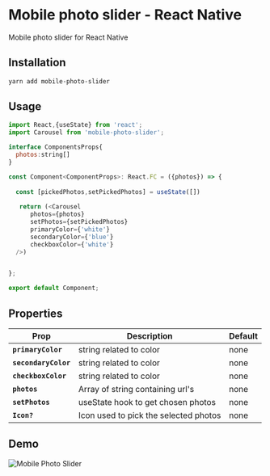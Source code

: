 # Mobile photo slider - React Native
Mobile photo slider for React Native

## Installation

```bash
yarn add mobile-photo-slider
```

## Usage

```js
import React,{useState} from 'react';
import Carousel from 'mobile-photo-slider';

interface ComponentsProps{
  photos:string[]
}

const Component<ComponentProps>: React.FC = ({photos}) => {
   
  const [pickedPhotos,setPickedPhotos] = useState([])
  
   return (<Carousel
      photos={photos}
      setPhotos={setPickedPhotos}
      primaryColor={'white'}
      secondaryColor={'blue'}
      checkboxColor={'white'}
  />)


};

export default Component;
```

## Properties

| Prop                      | Description                                                                                                                                                                                                                                                                                                             | Default        |
| ------------------------- | ----------------------------------------------------------------------------------------------------------------------------------------------------------------------------------------------------------------------------------------------------------------------------------------------------------------------- | -------------- |
| **`primaryColor`**               | string related to color | none   
| **`secondaryColor`**               | string related to color | none
| **`checkboxColor`**               | string related to color | none   
| **`photos`**               | Array of string containing url's | none
| **`setPhotos`**               | useState hook to get chosen photos  | none
| **`Icon?`**               | Icon used to pick the selected photos  | none



## Demo

![Mobile Photo Slider](demo/git.gif)
